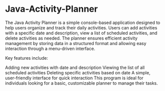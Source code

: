 # Java-Activity-Planner
The Java Activity Planner is a simple console-based application designed to help users organize and track their daily activities. Users can add activities with a specific date and description, view a list of scheduled activities, and delete activities as needed. The planner ensures efficient activity management by storing data in a structured format and allowing easy interaction through a menu-driven interface.

Key features include:

Adding new activities with date and description
Viewing the list of all scheduled activities
Deleting specific activities based on date
A simple, user-friendly interface for quick interaction
This program is ideal for individuals looking for a basic, customizable planner to manage their tasks.
